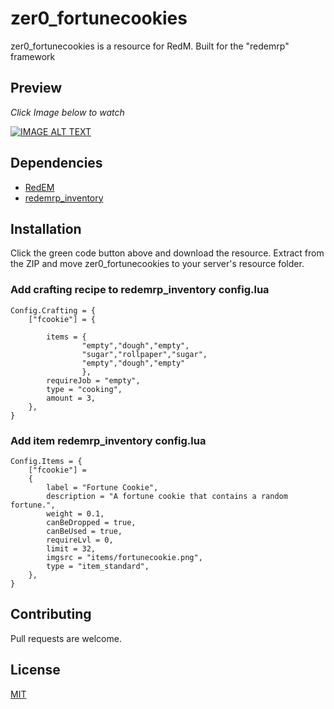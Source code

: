 # zer0_fortunecookies

zer0_fortunecookies is a resource for RedM. Built for the "redemrp" framework

## Preview
*Click Image below to watch*

[![IMAGE ALT TEXT](http://img.youtube.com/vi/qSiW8onUCyE/0.jpg)](http://www.youtube.com/watch?v=qSiW8onUCyE "Video Title")

## Dependencies
- [RedEM](https://github.com/RedEM-RP/redem_roleplay)
- [redemrp_inventory](https://github.com/RedEM-RP/redemrp_inventory/)

## Installation

Click the green code button above and download the resource. Extract from the ZIP and move zer0_fortunecookies to your server's resource folder.

### Add crafting recipe to redemrp_inventory config.lua
```
Config.Crafting = {
    ["fcookie"] = {

        items = {
                "empty","dough","empty",
                "sugar","rollpaper","sugar",
                "empty","dough","empty"
                },
        requireJob = "empty",
        type = "cooking",
        amount = 3,
    },
}
```
### Add item redemrp_inventory config.lua
```
Config.Items = {
    ["fcookie"] =
    {
        label = "Fortune Cookie",
        description = "A fortune cookie that contains a random fortune.",
        weight = 0.1,
        canBeDropped = true,
        canBeUsed = true,
        requireLvl = 0,
        limit = 32,
        imgsrc = "items/fortunecookie.png",
        type = "item_standard",
    },
}
```

## Contributing
Pull requests are welcome.

## License
[MIT](https://choosealicense.com/licenses/mit/)
